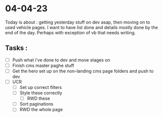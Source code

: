 # 04-04-23

Today is about : getting yesterday stuff on dev asap, then moving on to used vehicle pages. I want to have list done and details mostly done by the end of the day. Perhaps with exception of vb that needs writing.

## Tasks :
- [ ] Push what i've done to dev and move stages on
- [ ] Finish cms master paghe stuff
- [ ] Get the hero set up on the non-landing cms page folders and push to dev
- [ ] UCR
  - [ ] Set up correct filters
  - [ ] Style these correctly
    - [ ] RWD these
  - [ ] Sort paginations
  - [ ] RWD the whole page